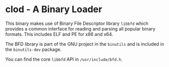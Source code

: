 # clod - A Binary Loader

This binary makes use of Binary File Descriptor library `libbfd` which provides a common interface for reading and parsing all popular binary formats. This includes ELF and PE for x86 and x64.

The BFD library is part of the GNU project in the `binutils` and is included in the `binutils-dev` package.

You can find the core `libbfd` API in `/usr/include/bfd.h`.
